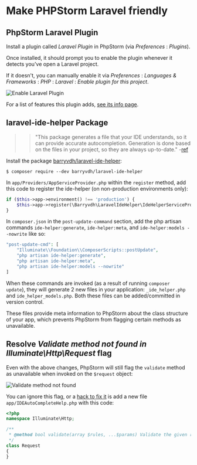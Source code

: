 # Make PHPStorm Laravel friendly

## PhpStorm Laravel Plugin
Install a plugin called *Laravel Plugin* in PhpStorm (via *Preferences* : *Plugins*).

Once installed, it should prompt you to enable the plugin whenever it detects you've open a Laravel project.

If it doesn't, you can manually enable it via *Preferences* : *Languages & Frameworks* : *PHP* : *Laravel* : *Enable plugin for this project*.

<img src='https://s3.amazonaws.com/making-the-internet/laravel-enable-plugin@2x.png' style='max-width:1000px;' alt='Enable Laravel Plugin'>


For a list of features this plugin adds, [see its info page](https://plugins.jetbrains.com/plugin/7532-laravel-plugin).

## laravel-ide-helper Package

>> "This package generates a file that your IDE understands, so it can provide accurate autocompletion. Generation is done based on the files in your project, so they are always up-to-date." -[ref](https://github.com/barryvdh/laravel-ide-helper)

Install the package [barryvdh/laravel-ide-helper](https://github.com/barryvdh/laravel-ide-helper):

```
$ composer require --dev barryvdh/laravel-ide-helper
```

In `app/Providers/AppServiceProvider.php` within the `register` method, add this code to register the ide-helper (on non-production environments only):

```php
if ($this->app->environment() !== 'production') {
    $this->app->register(\Barryvdh\LaravelIdeHelper\IdeHelperServiceProvider::class);
}
```

In `composer.json` in the `post-update-command` section, add the php artisan commands `ide-helper:generate`, `ide-helper:meta`, and `ide-helper:models --nowrite` like so:

```php
"post-update-cmd": [
    "Illuminate\\Foundation\\ComposerScripts::postUpdate",
    "php artisan ide-helper:generate",
    "php artisan ide-helper:meta",
    "php artisan ide-helper:models --nowrite"
]
```

When these commands are invoked (as a result of running `composer update`), they will generate 2 new files in your application: `_ide_helper.php` and `ide_helper_models.php`. Both these files can be added/committed in version control.

These files provide meta information to PhpStorm about the class structure of your app, which prevents PhpStorm from flagging certain methods as unavailable.


## Resolve *Validate method not found in Illuminate\Http\Request* flag

Even with the above changes, PhpStorm will still flag the `validate` method as unavailable when invoked on the `$request` object:


<img src='https://s3.amazonaws.com/making-the-internet/laravel-validate-method-phpstorm@2x.png' style='max-width:563px;' alt='Validate method not found'>


You can ignore this flag, or a [hack to fix it](https://github.com/barryvdh/laravel-ide-helper/issues/608) is add a new file `app/IDEAutoCompleteHelp.php` with this code:

```php
<?php
namespace Illuminate\Http;

/**
 * @method bool validate(array $rules, ...$params) Validate the given request with the given rules.
 */
class Request
{
}
```